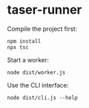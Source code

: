 # taser-runner

Compile the project first:
```
npm install
npx tsc
```

Start a worker:
```
node dist/worker.js
```

Use the CLI interface:
```
node dist/cli.js --help
```